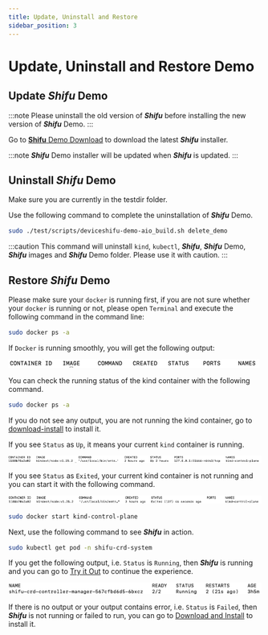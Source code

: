 ```yaml
---
title: Update, Uninstall and Restore
sidebar_position: 3
---
```


# Update, Uninstall and Restore Demo

## Update ***Shifu*** Demo

:::note
Please uninstall the old version of ***Shifu*** before installing the new version of ***Shifu*** Demo.
:::

Go to [**Shifu** Demo Download](https://shifu.run/disclaimer) to download the latest ***Shifu*** installer.

:::note
***Shifu*** Demo installer will be updated when ***Shifu*** is updated.
:::

## Uninstall ***Shifu*** Demo

Make sure you are currently in the testdir folder.

Use the following command to complete the uninstallation of ***Shifu*** Demo.

```bash
sudo ./test/scripts/deviceshifu-demo-aio_build.sh delete_demo
```

:::caution
This command will uninstall `kind`, `kubectl`, ***Shifu***, ***Shifu*** Demo, ***Shifu*** images and ***Shifu*** Demo folder. Please use it with caution.
:::

## Restore ***Shifu*** Demo

Please make sure your `docker` is running first, if you are not sure whether your `docker` is running or not, please open `Terminal` and execute the following command in the command line:

```bash
sudo docker ps -a
```

If `Docker` is running smoothly, you will get the following output:  

![](images-demo/docker_run.png)

You can check the running status of the kind container with the following command.

```bash
sudo docker ps -a 
```

If you do not see any output, you are not running the kind container, go to [download-install](docs\tutorials\demo-install.md) to install it.

If you see `Status` as `Up`, it means your current `kind` container is running.

![](images-demo/docker-kind-up.png)

If you see `Status` as `Exited`, your current kind container is not running and you can start it with the following command.

![](images-demo/docker-kind-exit.png)

```bash
sudo docker start kind-control-plane
```

Next, use the following command to see ***Shifu*** in action.

```bash
sudo kubectl get pod -n shifu-crd-system
```

If you get the following output, i.e. `Status` is `Running`, then ***Shifu*** is running and you can go to [Try it Out](docs\tutorials\demo-try.md) to continue the experience.

![](images-demo/shifu-run.png)

If there is no output or your output contains error, i.e. `Status` is `Failed`, then ***Shifu*** is not running or failed to run, you can go to [Download and Install](docs\tutorials\demo-install.md) to install it.
